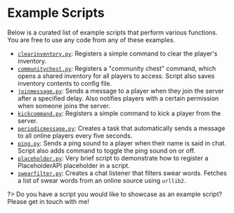 # Example Scripts

Below is a curated list of example scripts that perform various functions. You are free to use any code from any of these examples.

- [`clearinventory.py`](https://github.com/magicmq/pyspigot/blob/master/examples/clearinventory.py): Registers a simple command to clear the player's inventory.
- [`communitychest.py`](https://github.com/magicmq/pyspigot/blob/master/examples/communitychest.py): Registers a "community chest" command, which opens a shared inventory for all players to access. Script also saves inventory contents to config file.
- [`joinmessage.py`](https://github.com/magicmq/pyspigot/blob/master/examples/joinmessage.py): Sends a message to a player when they join the server after a specified delay. Also notifies players with a certain permission when someone joins the server.
- [`kickcommand.py`](https://github.com/magicmq/PySpigot/blob/master/examples/kickcommand.py): Registers a simple command to kick a player from the server.
- [`periodicmessage.py`](https://github.com/magicmq/PySpigot/blob/master/examples/periodicmessage.py): Creates a task that automatically sends a message to all online players every five seconds.
- [`ping.py`](https://github.com/magicmq/pyspigot/blob/master/examples/ping.py): Sends a ping sound to a player when their name is said in chat. Script also adds command to toggle the ping sound on or off.
- [`placeholder.py`](https://github.com/magicmq/pyspigot/blob/master/examples/placeholder.py): Very brief script to demonstrate how to register a PlaceholderAPI placeholder in a script.
- [`swearfilter.py`](https://github.com/magicmq/PySpigot/blob/master/examples/swearfilter.py): Creates a chat listener that filters swear words. Fetches a list of swear words from an online source using `urllib2`.

?> Do you have a script you would like to showcase as an example script? Please get in touch with me!